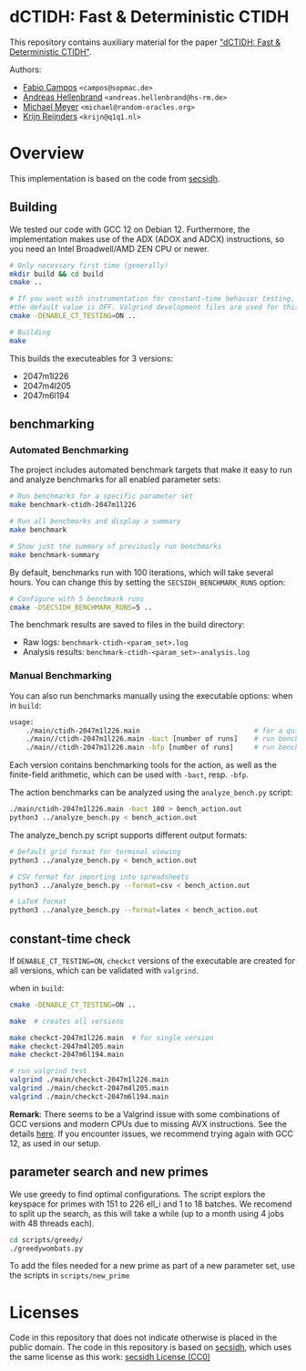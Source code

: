 # dCTIDH: Fast & Deterministic CTIDH
This repository contains auxiliary material for the paper ["dCTIDH: Fast & Deterministic CTIDH"](https://eprint.iacr.org/2025/107).

Authors:
- [Fabio Campos](https://www.sopmac.org/) `<campos@sopmac.de>`
- [Andreas Hellenbrand](https://www.andhell.de/) `<andreas.hellenbrand@hs-rm.de>`
- [Michael Meyer](https://www.uni-regensburg.de/informatics-data-science/qpc/team/dr-michael-meyer/index.html) `<michael@random-oracles.org>`
- [Krijn Reijnders](https://krijnreijnders.com/) `<krijn@q1q1.nl>`

# Overview
This implementation is based on the code from [secsidh](https://github.com/kemtls-secsidh/secsidh).


## Building
We tested our code with GCC 12 on Debian 12.
Furthermore, the implementation makes use of the ADX (ADOX and ADCX) instructions, 
so you need an Intel Broadwell/AMD ZEN CPU or newer.

```sh
# Only necessary first time (generally)
mkdir build && cd build
cmake ..

# If you want with instrumentation for constant-time behavior testing, 
#the default value is OFF. Valgrind development files are used for this build option.
cmake -DENABLE_CT_TESTING=ON ..

# Building
make
```
This builds the executeables for 3 versions:

- 2047m1l226 
- 2047m4l205
- 2047m6l194

## benchmarking

### Automated Benchmarking

The project includes automated benchmark targets that make it easy to run and 
analyze benchmarks for all enabled parameter sets:

```sh
# Run benchmarks for a specific parameter set
make benchmark-ctidh-2047m1l226

# Run all benchmarks and display a summary
make benchmark

# Show just the summary of previously run benchmarks 
make benchmark-summary
```

By default, benchmarks run with 100 iterations, which will take several hours. 
You can change this by setting the `SECSIDH_BENCHMARK_RUNS` option:

```sh
# Configure with 5 benchmark runs
cmake -DSECSIDH_BENCHMARK_RUNS=5 ..

```

The benchmark results are saved to files in the build directory:
   - Raw logs: `benchmark-ctidh-<param_set>.log`
   - Analysis results: `benchmark-ctidh-<param_set>-analysis.log`

### Manual Benchmarking

You can also run benchmarks manually using the executable options:
when in `build`:
```sh
usage: 	
    ./main/ctidh-2047m1l226.main                            # for a quick test
	./main//ctidh-2047m1l226.main -bact [number of runs]    # run benchmark for the action
	./main//ctidh-2047m1l226.main -bfp [number of runs]     # run benchmark for fp arithmetic
```

Each version contains benchmarking tools for the action, as well as the finite-field arithmetic,
which can be used with `-bact`, resp. `-bfp`.

The action benchmarks can be analyzed using the `analyze_bench.py` script:
```sh
./main/ctidh-2047m1l226.main -bact 100 > bench_action.out
python3 ../analyze_bench.py < bench_action.out 
```

The analyze_bench.py script supports different output formats:
```sh
# Default grid format for terminal viewing
python3 ../analyze_bench.py < bench_action.out

# CSV format for importing into spreadsheets
python3 ../analyze_bench.py --format=csv < bench_action.out

# LaTeX format
python3 ../analyze_bench.py --format=latex < bench_action.out
```

## constant-time check
If `DENABLE_CT_TESTING=ON`, `checkct` versions of the executable are created 
for all versions, which can be validated with `valgrind`.

when in `build`:
```sh 
cmake -DENABLE_CT_TESTING=ON ..

make  # creates all versions

make checkct-2047m1l226.main  # for single version
make checkct-2047m4l205.main
make checkct-2047m6l194.main

# run valgrind test
valgrind ./main/checkct-2047m1l226.main
valgrind ./main/checkct-2047m4l205.main
valgrind ./main/checkct-2047m6l194.main
```


**Remark**: There seems to be a Valgrind issue with some combinations of GCC versions and modern CPUs due to missing AVX instructions. See the details [here](https://sourceware.org/git/?p=valgrind.git;a=blob;f=docs/internals/3_15_BUGSTATUS.txt;h=88d5466f6b799bf7b57c3ca6be0a269fb82df30f;hb=HEAD#l103).
If you encounter issues, we recommend trying again with GCC 12, as used in our setup.

## parameter search and new primes
We use greedy to find optimal configurations. The script explors the keyspace 
for primes with 151 to 226 ell_i and 1 to 18 batches.
We recomend to split up the search, as this will take a while 
(up to a month using 4 jobs with 48 threads each).

```sh
cd scripts/greedy/
./greedywombats.py
```

To add the files needed for a new prime as part of a new parameter set,
use the scripts in `scripts/new_prime`

# Licenses

Code in this repository that does not indicate otherwise is placed in the public domain.
The code in this repository is based on [secsidh](https://github.com/kemtls-secsidh/secsidh), 
which uses the same license as this work: [secsidh License (CC0)](https://github.com/kemtls-secsidh/secsidh/blob/main/code/LICENSE.md)
